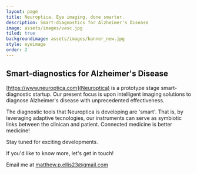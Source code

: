 ```yaml
---
layout: page
title: Neuroptica. Eye imaging, done smarter.
description: Smart-diagnostics for Alzheimer's Disease
image: assets/images/vasc.jpg
tiled: true
backgroundimage: assets/images/banner_new.jpg
style: eyeimage
order: 2
---
```


<h2>Smart-diagnostics for Alzheimer's Disease</h2>

[https://www.neuroptica.com](Neuroptica) is a prototype stage smart-diagnostic startup. Our present focus is upon intelligent imaging solutions to diagnose Alzheimer's disease with unprecedented effectiveness.

The diagnostic tools that Neuroptica is developing are 'smart'. That is, by leveraging adaptive tecnologies, our instruments can serve as symbiotic links between the clinican and patient. Connected medicine is better medicine!

Stay tuned for exciting developments. 

If you'd like to know more, let's get in touch!

Email me at [matthew.p.ellis23@gmail.com](mailto:matthew.p.ellis23@gmail.com)





